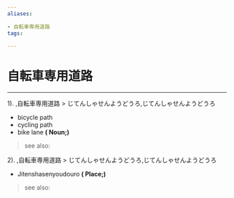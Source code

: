 ```yaml
---
aliases:
    
- 自転車専用道路
tags:
    
---
```


# 自転車専用道路
---
1).
,自転車専用道路 > じてんしゃせんようどうろ,じてんしゃせんようどうろ

- bicycle path
- cycling path
- bike lane
**( Noun;)**
> see also: 
            
2).
,自転車専用道路 > じてんしゃせんようどうろ,じてんしゃせんようどうろ

- Jitenshasenyoudouro
**( Place;)**
> see also: 
            
